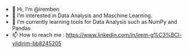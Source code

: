 - 👋 Hi, I’m @iremben
- 👀 I’m interested in Data Analysis and Maschine Learning.
- 🌱 I’m currently learning tools for Data Analysis such as NumPy and Pandas  
- 📫 How to reach me :
     https://www.linkedin.com/in/irem-g%C3%BCl-yildirim-bb8245205
